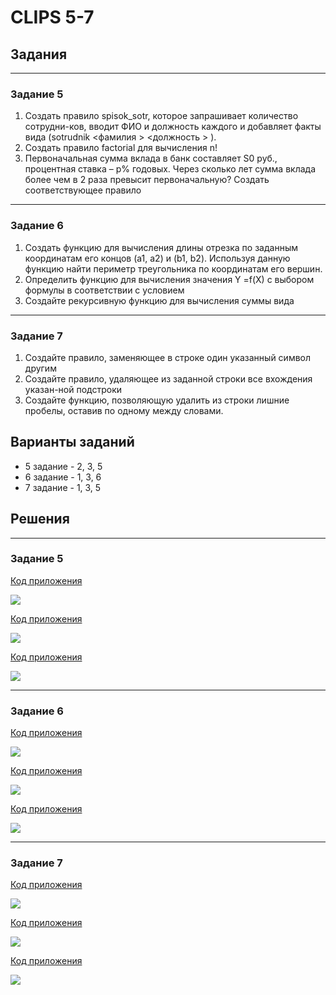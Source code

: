 # CLIPS 5-7

## Задания

---------
### Задание 5

1. Создать правило spisok_sotr, которое запрашивает количество сотрудни-ков, вводит ФИО и должность каждого и добавляет факты вида (sotrudnik  <фамилия >  <должность > ).
2. Создать правило factorial для вычисления n!
3. Первоначальная сумма вклада в банк составляет S0 руб., процентная ставка – р% годовых. Через сколько лет сумма вклада более чем в 2 раза превысит первоначальную? Создать соответствующее правило

-------
### Задание 6

1. Создать функцию для вычисления длины отрезка по заданным координатам его концов (a1, a2) и (b1, b2). 
Используя данную функцию найти периметр треугольника по координатам его вершин.
2. Определить функцию для вычисления значения Y =f(X) с выбором формулы в соответствии с условием
3. Создайте рекурсивную функцию для вычисления суммы вида 

-----
### Задание 7

1. Создайте  правило, заменяющее в строке один указанный символ другим
2. Создайте  правило, удаляющее из заданной строки все вхождения указан-ной подстроки
3. Создайте  функцию, позволяющую удалить из строки лишние пробелы, оставив по одному между словами. 

## Варианты заданий

* 5 задание - 2, 3, 5
* 6 задание - 1, 3, 6
* 7 задание - 1, 3, 5

## Решения

---------
### Задание 5

[Код приложения](5-2.clp)

![](images/result-5-2.png)

[Код приложения](5-3.clp)

![](images/result-5-3.png)

[Код приложения](5-5.clp)

![](images/result-5-5.png)

-------
### Задание 6

[Код приложения](6-1.clp)

![](images/result-6-1.png)

[Код приложения](6-3.clp)

![](images/result-6-3.png)

[Код приложения](6-6.clp)

![](images/result-6-6.png)

-----
### Задание 7

[Код приложения](7-1.clp)

![](images/result-7-1.png)

[Код приложения](7-3.clp)

![](images/result-7-3.png)

[Код приложения](7-5.clp)

![](images/result-7-5.png)